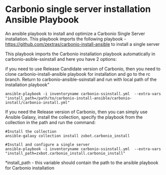 # Carbonio single server installation Ansible Playbook
An ansible playbook to install and optimize a Carbonio Single Server installation. This playbook imports the following playbook - https://github.com/zextras/carbonio-install-ansible to install a single server

This playbook imports the Carbonio installation playbook automatically in carbonio-asible-ssinstall and here you have 2 options:

 if you need to use Release Candidate version of Carbonio, then you need to clone carbonio-install-ansible playbook for installation and go to the rc branch. Return to carbonio-ansible-ssinstall and run with local path of the installation playbook”

```
ansible-playbook -i inventoryname carbonio-ssinstall.yml  --extra-vars "install_path=/path/to/carbonio-install-ansible/carbonio-install/carbonio-install.yml"
```

If you need the Release version of Carbonio, then you can simply use Ansible Galaxy, install the collection, specify the playbook from the collection in the path and run the command:

```
#Install the collection 
ansible-galaxy collection install zxbot.carbonio_install

#Install and configure a single server
ansible-playbook -i inventoryname carbonio-ssinstall.yml  --extra-vars "install_path=zxbot.carbonio_install.carbonio_install"
```

*install_path - this variable should contain the path to the ansible playbook for Carbonio installation